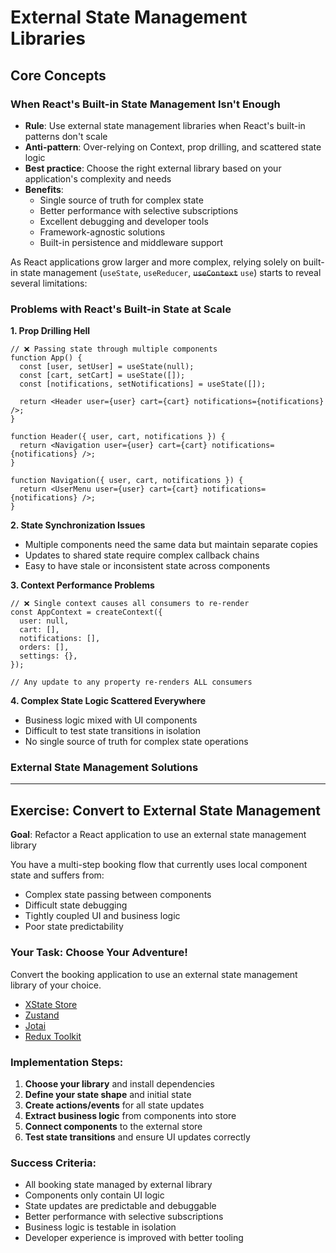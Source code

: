 # External State Management Libraries

## Core Concepts

### When React's Built-in State Management Isn't Enough

- **Rule**: Use external state management libraries when React's built-in patterns don't scale
- **Anti-pattern**: Over-relying on Context, prop drilling, and scattered state logic
- **Best practice**: Choose the right external library based on your application's complexity and needs
- **Benefits**:
  - Single source of truth for complex state
  - Better performance with selective subscriptions
  - Excellent debugging and developer tools
  - Framework-agnostic solutions
  - Built-in persistence and middleware support

As React applications grow larger and more complex, relying solely on built-in state management (`useState`, `useReducer`, ~~`useContext`~~ `use`) starts to reveal several limitations:

### Problems with React's Built-in State at Scale

**1. Prop Drilling Hell**

```tsx
// ❌ Passing state through multiple components
function App() {
  const [user, setUser] = useState(null);
  const [cart, setCart] = useState([]);
  const [notifications, setNotifications] = useState([]);

  return <Header user={user} cart={cart} notifications={notifications} />;
}

function Header({ user, cart, notifications }) {
  return <Navigation user={user} cart={cart} notifications={notifications} />;
}

function Navigation({ user, cart, notifications }) {
  return <UserMenu user={user} cart={cart} notifications={notifications} />;
}
```

**2. State Synchronization Issues**

- Multiple components need the same data but maintain separate copies
- Updates to shared state require complex callback chains
- Easy to have stale or inconsistent state across components

**3. Context Performance Problems**

```tsx
// ❌ Single context causes all consumers to re-render
const AppContext = createContext({
  user: null,
  cart: [],
  notifications: [],
  orders: [],
  settings: {},
});

// Any update to any property re-renders ALL consumers
```

**4. Complex State Logic Scattered Everywhere**

- Business logic mixed with UI components
- Difficult to test state transitions in isolation
- No single source of truth for complex state operations

### External State Management Solutions

---

## Exercise: Convert to External State Management

**Goal**: Refactor a React application to use an external state management library

You have a multi-step booking flow that currently uses local component state and suffers from:

- Complex state passing between components
- Difficult state debugging
- Tightly coupled UI and business logic
- Poor state predictability

### Your Task: Choose Your Adventure!

Convert the booking application to use an external state management library of your choice.

- [XState Store](https://stately.ai/docs/xstate-store)
- [Zustand](https://zustand-demo.pmnd.rs/)
- [Jotai](https://jotai.org/)
- [Redux Toolkit](https://redux-toolkit.js.org/)

### Implementation Steps:

1. **Choose your library** and install dependencies
2. **Define your state shape** and initial state
3. **Create actions/events** for all state updates
4. **Extract business logic** from components into store
5. **Connect components** to the external store
6. **Test state transitions** and ensure UI updates correctly

### Success Criteria:

- All booking state managed by external library
- Components only contain UI logic
- State updates are predictable and debuggable
- Better performance with selective subscriptions
- Business logic is testable in isolation
- Developer experience is improved with better tooling
